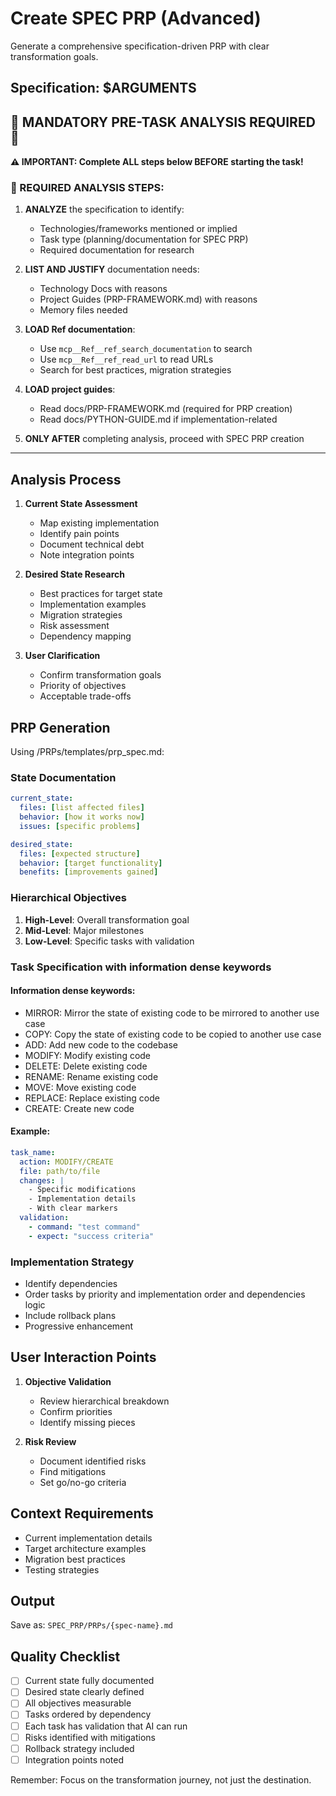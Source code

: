 # Create SPEC PRP (Advanced)

Generate a comprehensive specification-driven PRP with clear transformation goals.

## Specification: $ARGUMENTS

## 🚨 MANDATORY PRE-TASK ANALYSIS REQUIRED 🚨

**⚠️ IMPORTANT: Complete ALL steps below BEFORE starting the task!**

### 📌 REQUIRED ANALYSIS STEPS:

1. **ANALYZE** the specification to identify:
   - Technologies/frameworks mentioned or implied
   - Task type (planning/documentation for SPEC PRP)
   - Required documentation for research

2. **LIST AND JUSTIFY** documentation needs:
   - Technology Docs with reasons
   - Project Guides (PRP-FRAMEWORK.md) with reasons
   - Memory files needed

3. **LOAD Ref documentation**:
   - Use `mcp__Ref__ref_search_documentation` to search
   - Use `mcp__Ref__ref_read_url` to read URLs
   - Search for best practices, migration strategies

4. **LOAD project guides**:
   - Read docs/PRP-FRAMEWORK.md (required for PRP creation)
   - Read docs/PYTHON-GUIDE.md if implementation-related

5. **ONLY AFTER** completing analysis, proceed with SPEC PRP creation

---

## Analysis Process

1. **Current State Assessment**
   - Map existing implementation
   - Identify pain points
   - Document technical debt
   - Note integration points

2. **Desired State Research**
   - Best practices for target state
   - Implementation examples
   - Migration strategies
   - Risk assessment
   - Dependency mapping

3. **User Clarification**
   - Confirm transformation goals
   - Priority of objectives
   - Acceptable trade-offs

## PRP Generation

Using /PRPs/templates/prp_spec.md:

### State Documentation

```yaml
current_state:
  files: [list affected files]
  behavior: [how it works now]
  issues: [specific problems]

desired_state:
  files: [expected structure]
  behavior: [target functionality]
  benefits: [improvements gained]
```

### Hierarchical Objectives

1. **High-Level**: Overall transformation goal
2. **Mid-Level**: Major milestones
3. **Low-Level**: Specific tasks with validation

### Task Specification with information dense keywords

#### Information dense keywords:

- MIRROR: Mirror the state of existing code to be mirrored to another use case
- COPY: Copy the state of existing code to be copied to another use case
- ADD: Add new code to the codebase
- MODIFY: Modify existing code
- DELETE: Delete existing code
- RENAME: Rename existing code
- MOVE: Move existing code
- REPLACE: Replace existing code
- CREATE: Create new code

#### Example:

```yaml
task_name:
  action: MODIFY/CREATE
  file: path/to/file
  changes: |
    - Specific modifications
    - Implementation details
    - With clear markers
  validation:
    - command: "test command"
    - expect: "success criteria"
```

### Implementation Strategy

- Identify dependencies
- Order tasks by priority and implementation order and dependencies logic
- Include rollback plans
- Progressive enhancement

## User Interaction Points

1. **Objective Validation**
   - Review hierarchical breakdown
   - Confirm priorities
   - Identify missing pieces

2. **Risk Review**
   - Document identified risks
   - Find mitigations
   - Set go/no-go criteria

## Context Requirements

- Current implementation details
- Target architecture examples
- Migration best practices
- Testing strategies

## Output

Save as: `SPEC_PRP/PRPs/{spec-name}.md`

## Quality Checklist

- [ ] Current state fully documented
- [ ] Desired state clearly defined
- [ ] All objectives measurable
- [ ] Tasks ordered by dependency
- [ ] Each task has validation that AI can run
- [ ] Risks identified with mitigations
- [ ] Rollback strategy included
- [ ] Integration points noted

Remember: Focus on the transformation journey, not just the destination.
